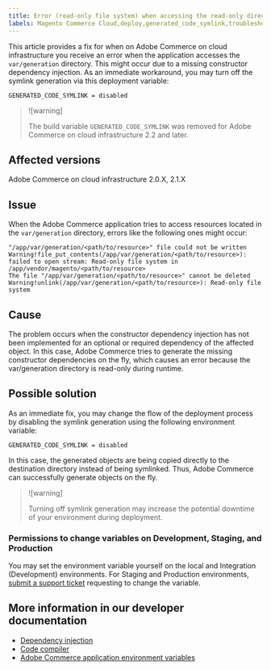 ```yaml
---
title: Error (read-only file system) when accessing the read-only directory var generation
labels: Magento Commerce Cloud,deploy,generated_code_symlink,troubleshooting,var,var/generation,Adobe Commerce,error,cloud infrastructure
---
```


This article provides a fix for when on Adobe Commerce on cloud infrastructure you receive an error when the application accesses the `var/generation` directory. This might occur due to a missing constructor dependency injection. As an immediate workaround, you may turn off the symlink generation via this deployment variable:

```clike
GENERATED_CODE_SYMLINK = disabled
```

>![warning]
>
>The build variable `GENERATED_CODE_SYMLINK` was removed for Adobe Commerce on cloud infrastructure 2.2 and later.

## Affected versions

Adobe Commerce on cloud infrastructure 2.0.X, 2.1.X

## Issue

When the Adobe Commerce application tries to access resources located in the `var/generation` directory, errors like the following ones might occur:

```clike
"/app/var/generation/<path/to/resource>" file could not be written Warning!file_put_contents(/app/var/generation/<path/to/resource>): failed to open stream: Read-only file system in /app/vendor/magento/<path/to/resource>
The file "/app/var/generation/<path/to/resource>" cannot be deleted Warning!unlink(/app/var/generation/<path/to/resource>): Read-only file system
```

## Cause

The problem occurs when the constructor dependency injection has not been implemented for an optional or required dependency of the affected object. In this case, Adobe Commerce tries to generate the missing constructor dependencies on the fly, which causes an error because the var/generation directory is read-only during runtime.

## Possible solution

As an immediate fix, you may change the flow of the deployment process by disabling the symlink generation using the following environment variable:

```clike
GENERATED_CODE_SYMLINK = disabled
```

In this case, the generated objects are being copied directly to the destination directory instead of being symlinked. Thus, Adobe Commerce can successfully generate objects on the fly.

>![warning]
>
>Turning off symlink generation may increase the potential downtime of your environment during deployment.

### Permissions to change variables on Development, Staging, and Production

You may set the environment variable yourself on the local and Integration (Development) environments. For Staging and Production environments, [submit a support ticket](https://support.magento.com/hc/en-us/articles/360019088251) requesting to change the variable.

## More information in our developer documentation

* [Dependency injection](http://devdocs.magento.com/guides/v2.2/extension-dev-guide/depend-inj.html)
* [Code compiler](http://devdocs.magento.com/guides/v2.2/config-guide/cli/config-cli-subcommands-compiler.html)
* [Adobe Commerce application environment variables](http://devdocs.magento.com/guides/v2.2/cloud/env/environment-vars_magento.html)
